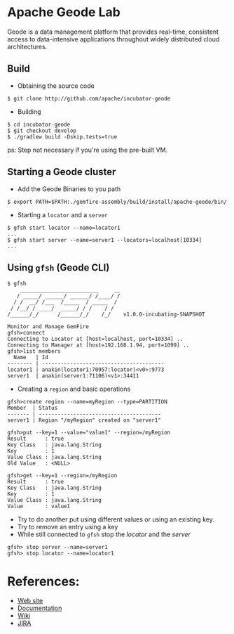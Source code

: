 # Apache Geode Lab

Geode is a data management platform that provides real-time, consistent access to data-intensive applications throughout widely distributed cloud architectures.

## Build


* Obtaining the source code

```
$ git clone http://github.com/apache/incubator-geode
```

* Building

```
$ cd incubator-geode
$ git checkout develop
$ ./gradlew build -Dskip.tests=true
```

ps: Step not necessary if you're using the pre-built VM.

## Starting a Geode cluster
* Add the Geode Binaries to you path
```
$ export PATH=$PATH:./gemfire-assembly/build/install/apache-geode/bin/
```

* Starting a `locator` and a `server`

```
$ gfsh start locator --name=locator1
...
$ gfsh start server --name=server1 --locators=localhost[10334]
...
```

## Using `gfsh` (Geode CLI)

```
$ gfsh
    _________________________     __
   / _____/ ______/ ______/ /____/ /
  / /  __/ /___  /_____  / _____  /
 / /__/ / ____/  _____/ / /    / /
/______/_/      /______/_/    /_/    v1.0.0-incubating-SNAPSHOT

Monitor and Manage GemFire
gfsh>connect
Connecting to Locator at [host=localhost, port=10334] ..
Connecting to Manager at [host=192.168.1.94, port=1099] ..
gfsh>list members
  Name   | Id
-------- | ---------------------------------------
locator1 | anakin(locator1:70957:locator)<v0>:9773
server1  | anakin(server1:71106)<v1>:34411
```

* Creating a `region` and basic operations

```
gfsh>create region --name=myRegion --type=PARTITION
Member  | Status
------- | ---------------------------------------
server1 | Region "/myRegion" created on "server1"

gfsh>put --key=1 --value="value1" --region=/myRegion
Result      : true
Key Class   : java.lang.String
Key         : 1
Value Class : java.lang.String
Old Value   : <NULL>

gfsh>get --key=1 --region=/myRegion
Result      : true
Key Class   : java.lang.String
Key         : 1
Value Class : java.lang.String
Value       : value1
```

* Try to do another put using different values or using an existing key.
* Try to remove an entry using a key
* While still connected to `gfsh` stop the *locator* and the *server*

```
gfsh> stop server --name=server1
gfsh> stop locator --name=locator1

```

# References:

* [Web site](http://geode.incubator.apache.org)
* [Documentation](http://geode-docs.cfapps.io/)
* [ Wiki](http://cwiki.apache.org/confluence/display/GEODE)
* [JIRA](https://issues.apache.org/jira/browse/GEODE)

